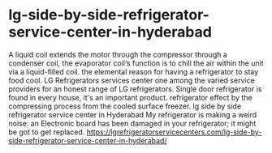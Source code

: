 # lg-side-by-side-refrigerator-service-center-in-hyderabad
   A liquid coil extends the motor through the compressor through a condenser coil, the evaporator coil‘s function is to chill the air within the unit via a liquid-filled coil. the elemental reason for having a refrigerator to stay food cool. LG Refrigerators services center one among the varied service providers for an honest range of LG refrigerators. Single door refrigerator is found in every house, it's an important product.  refrigerator effect by the compressing process from the cooled surface freezer. lg side by side refrigerator service center in Hyderabad My refrigerator is making a weird noise: an Electronic board has been damaged in your refrigerator; it might be got to get replaced. https://lgrefrigeratorservicecenters.com/lg-side-by-side-refrigerator-service-center-in-hyderabad/
